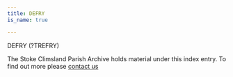 ```yaml
---
title: DEFRY
is_name: true

---
```


DEFRY (?TREFRY)


The Stoke Climsland Parish Archive holds material under this index entry. To find out more please [contact us](/contact/)
